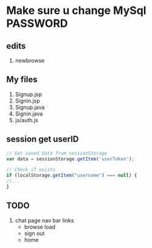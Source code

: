 # Make sure u change MySql PASSWORD

## edits
1. newbrowse

## My files
1. Signup.jsp
2. Signin.jsp
3. Signup.java
4. Signin.java
5. js/auth.js

## session get userID
```js
// Get saved data from sessionStorage
var data = sessionStorage.getItem('userToken');

// Check if exists
if (localStorage.getItem("username") === null) {
//...
}
```

## TODO
1. chat page nav bar links
    - browse load
    - sign out
    - home

